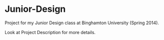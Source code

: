 Junior-Design
=============

Project for my Junior Design class at Binghamton University (Spring 2014).

Look at Project Description for more details.
